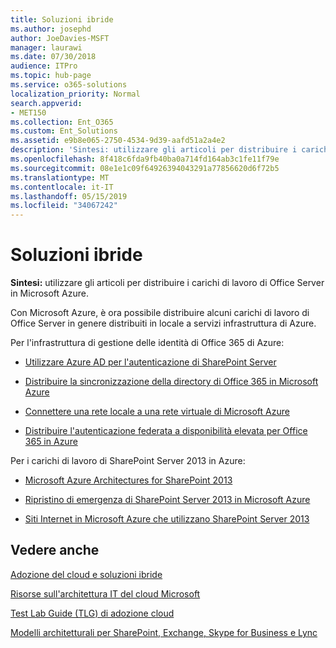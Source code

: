 ```yaml
---
title: Soluzioni ibride
ms.author: josephd
author: JoeDavies-MSFT
manager: laurawi
ms.date: 07/30/2018
audience: ITPro
ms.topic: hub-page
ms.service: o365-solutions
localization_priority: Normal
search.appverid:
- MET150
ms.collection: Ent_O365
ms.custom: Ent_Solutions
ms.assetid: e9b8e065-2750-4534-9d39-aafd51a2a4e2
description: 'Sintesi: utilizzare gli articoli per distribuire i carichi di lavoro di Office Server in Microsoft Azure.'
ms.openlocfilehash: 8f418c6fda9fb40ba0a714fd164ab3c1fe11f79e
ms.sourcegitcommit: 08e1e1c09f64926394043291a77856620d6f72b5
ms.translationtype: MT
ms.contentlocale: it-IT
ms.lasthandoff: 05/15/2019
ms.locfileid: "34067242"
---
```

# <a name="hybrid-solutions"></a>Soluzioni ibride

 **Sintesi:** utilizzare gli articoli per distribuire i carichi di lavoro di Office Server in Microsoft Azure.
  
Con Microsoft Azure, è ora possibile distribuire alcuni carichi di lavoro di Office Server in genere distribuiti in locale a servizi infrastruttura di Azure.
  
Per l'infrastruttura di gestione delle identità di Office 365 di Azure:

- [Utilizzare Azure AD per l'autenticazione di SharePoint Server](using-azure-ad-for-sharepoint-server-authentication.md)

- [Distribuire la sincronizzazione della directory di Office 365 in Microsoft Azure](deploy-office-365-directory-synchronization-dirsync-in-microsoft-azure.md)
  
- [Connettere una rete locale a una rete virtuale di Microsoft Azure](connect-an-on-premises-network-to-a-microsoft-azure-virtual-network.md)
    
- [Distribuire l'autenticazione federata a disponibilità elevata per Office 365 in Azure](deploy-high-availability-federated-authentication-for-office-365-in-azure.md)
    
Per i carichi di lavoro di SharePoint Server 2013 in Azure:
  
- [Microsoft Azure Architectures for SharePoint 2013](microsoft-azure-architectures-for-sharepoint-2013.md)
    
- [Ripristino di emergenza di SharePoint Server 2013 in Microsoft Azure](sharepoint-server-2013-disaster-recovery-in-microsoft-azure.md)
    
- [Siti Internet in Microsoft Azure che utilizzano SharePoint Server 2013](internet-sites-in-microsoft-azure-using-sharepoint-server-2013.md)
  
  
## <a name="see-also"></a>Vedere anche

[Adozione del cloud e soluzioni ibride](cloud-adoption-and-hybrid-solutions.md)
  
[Risorse sull'architettura IT del cloud Microsoft](microsoft-cloud-it-architecture-resources.md)
  
[Test Lab Guide (TLG) di adozione cloud](cloud-adoption-test-lab-guides-tlgs.md)
  
[Modelli architetturali per SharePoint, Exchange, Skype for Business e Lync](architectural-models-for-sharepoint-exchange-skype-for-business-and-lync.md)


